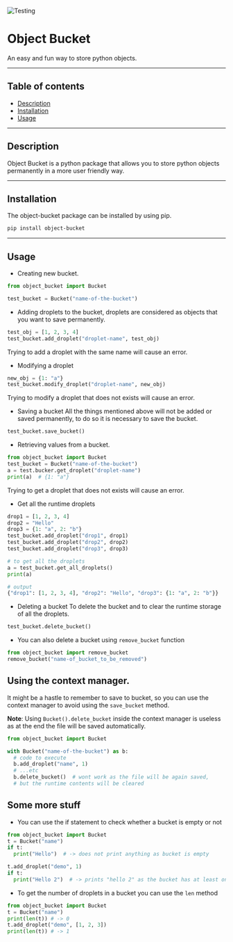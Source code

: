 ![Testing](https://github.com/Adwaith-Rajesh/object-bucket/workflows/Testing/badge.svg)
# Object Bucket
An easy and fun way to store python objects.

____

## Table of contents
  - [Description](#DESCRIPTION)
  - [Installation](#INSTALLATION)
  - [Usage](#USAGE)


___
## Description
Object Bucket is a python package that allows you to store python objects permanently in a more user friendly way.

___
## Installation

The object-bucket package can be installed by using pip.
```bash
pip install object-bucket
```

___
## Usage

  - Creating new bucket.
  ```python
  from object_bucket import Bucket
  
  test_bucket = Bucket("name-of-the-bucket")
  ```
  - Adding droplets to the bucket, droplets are considered as objects that you want to save permanently.

  ```python
  test_obj = [1, 2, 3, 4]
  test_bucket.add_droplet("droplet-name", test_obj)
  ```
  Trying to add a droplet with the same name will cause an error.

  - Modifying a droplet
  ```python
  new_obj = {1: "a"}
  test_bucket.modify_droplet("droplet-name", new_obj)
  ```
  Trying to modify a droplet that does not exists will cause an error.

  - Saving a bucket
  All the things mentioned above will not be added or saved permanently, to do so it is necessary to save the bucket.
  ```python
  test_bucket.save_bucket()
  ```
 - Retrieving values from a bucket.
 ```python
 from object_bucket import Bucket
 test_bucket = Bucket("name-of-the-bucket")
 a = test.bucker.get_droplet("droplet-name")
 print(a)  # {1: "a"}
 
 ```
 Trying to get a droplet that does not exists will cause an error.

 - Get all the runtime droplets
 ```python
 drop1 = [1, 2, 3, 4]
 drop2 = "Hello"
 drop3 = {1: "a", 2: "b"}
 test_bucket.add_droplet("drop1", drop1)
 test_bucket.add_droplet("drop2", drop2)
 test_bucket.add_droplet("drop3", drop3)

 # to get all the droplets
 a = test_bucket.get_all_droplets()
 print(a)

 # output
 {"drop1": [1, 2, 3, 4], "drop2": "Hello", "drop3": {1: "a", 2: "b"}}
 ```
 - Deleting a bucket
 To delete the bucket and to clear the runtime storage of all the droplets.
 ```python
 test_bucket.delete_bucket()
 ```
  - You can also delete a bucket using ```remove_bucket``` function
  ```python
  from object_bucket import remove_bucket
  remove_bucket("name-of_bucket_to_be_removed")
  ```

 ## Using the context manager.
 It might be a hastle to remember to save to bucket, so you can use the context manager to avoid using the ```save_bucket``` method.

 **Note**: Using ```Bucket().delete_bucket``` inside the context manager is useless as at the end the file will be saved automatically.

 ```python
 from object_bucket import Bucket
 
 with Bucket("name-of-the-bucket") as b:
   # code to execute
   b.add_droplet("name", 1)
   # ...etc
   b.delete_bucket()  # wont work as the file will be again saved,
   # but the runtime contents will be cleared
 ```

 ## Some more stuff

  - You can use the if statement to check whether a bucket is empty or not
  ```python
  from object_bucket import Bucket
  t = Bucket("name")
  if t:
    print("Hello")  # -> does not print anything as bucket is empty

  t.add_droplet("demo", 1)
  if t:
    print("Hello 2")  # -> prints "hello 2" as the bucket has at least one droplet 
  ```

  - To get the number of droplets in a bucket you can use the ```len``` method
  ```python
  from object_bucket import Bucket
  t = Bucket("name")
  print(len(t)) # -> 0
  t.add_droplet("demo", [1, 2, 3])
  print(len(t)) # -> 1

  ```
